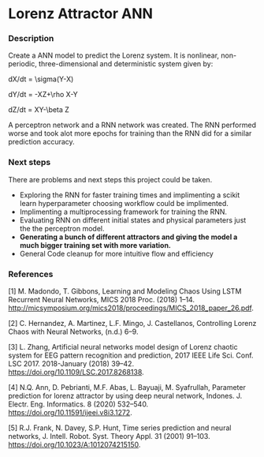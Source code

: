 # Lorenz Attractor ANN

### Description

Create a ANN model to predict the Lorenz system. It is nonlinear, non-periodic, three-dimensional and deterministic system given by:

dX/dt = \sigma(Y-X)
	
dY/dt = -XZ+\rho X-Y
	
dZ/dt = XY-\beta Z


A perceptron network and a RNN network was created. The RNN performed worse and took alot more epochs for training than the RNN did for a similar prediction accuracy.

### Next steps

There are problems and next steps this project could be taken.
* Exploring the RNN for faster training times and implimenting a scikit learn hyperparameter choosing workflow could be implimented. 
* Implimenting a multiprocessing framework for training the RNN.
* Evaluating RNN on different initial states and physical parameters just the the perceptron model.
* **Generating a bunch of different attractors and giving the model a much bigger training set with more variation.**
* General Code cleanup for more intuitive flow and efficiency

### References

[1] M. Madondo, T. Gibbons, Learning and Modeling Chaos Using LSTM Recurrent Neural Networks, MICS 2018 Proc. (2018) 1–14. http://micsymposium.org/mics2018/proceedings/MICS_2018_paper_26.pdf.

[2] C. Hernandez, A. Martinez, L.F. Mingo, J. Castellanos, Controlling Lorenz Chaos with Neural Networks, (n.d.) 6–9.

[3] L. Zhang, Artificial neural networks model design of Lorenz chaotic system for EEG pattern recognition and prediction, 2017 IEEE Life Sci. Conf. LSC 2017. 2018-January (2018) 39–42. https://doi.org/10.1109/LSC.2017.8268138.

[4] N.Q. Ann, D. Pebrianti, M.F. Abas, L. Bayuaji, M. Syafrullah, Parameter prediction for lorenz attractor by using deep neural network, Indones. J. Electr. Eng. Informatics. 8 (2020) 532–540. https://doi.org/10.11591/ijeei.v8i3.1272.

[5] R.J. Frank, N. Davey, S.P. Hunt, Time series prediction and neural networks, J. Intell. Robot. Syst. Theory Appl. 31 (2001) 91–103. https://doi.org/10.1023/A:1012074215150.